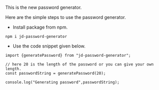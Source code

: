 This is the new password generator. 

Here are the simple steps to use the password generator. 

- Install package from npm.

```
npm i jd-password-generator
```
- Use the code snippet given below. 
```
import {generatePassword} from "jd-password-generator";

// here 20 is the length of the password or you can give your own length.
const passwordString = generatePassword(20);

console.log("Generating password",passwordString);
```
